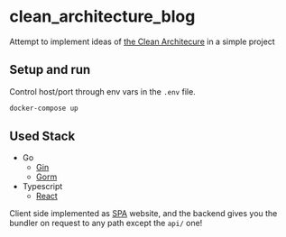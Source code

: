 # clean_architecture_blog
Attempt to implement ideas of [the Clean Architecure](https://blog.cleancoder.com/uncle-bob/2012/08/13/the-clean-architecture.html) in a simple project

## Setup and run

Control host/port through env vars in the `.env` file.

```bash
docker-compose up
```

## Used Stack

* Go
  * [Gin](https://pkg.go.dev/github.com/gin-gonic/gin)
  * [Gorm](https://pkg.go.dev/gorm.io/gorm)
* Typescript
  * [React](https://yarnpkg.com/package/react)

Client side implemented as [SPA](https://en.wikipedia.org/wiki/Single-page_application) website, and the backend gives you the bundler on request to any path except the `api/` one!
